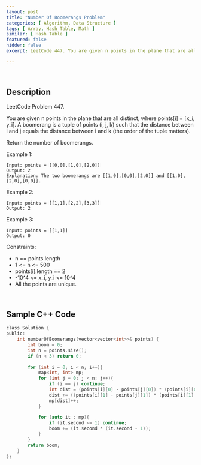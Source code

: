 ```yaml
---
layout: post
title: "Number Of Boomerangs Problem"
categories: [ Algorithm, Data Structure ]
tags: [ Array, Hash Table, Math ]
similar: [ Hash Table ]
featured: false
hidden: false
excerpt: LeetCode 447. You are given n points in the plane that are all distinct, where points[i] = [x_i, y_i]. A boomerang is a tuple of points (i, j, k) such that the distance between i and j equals the distance between i and k (the order of the tuple matters).

---
```


<br />

## Description

LeetCode Problem 447.

You are given n points in the plane that are all distinct, where points[i] = [x_i, y_i]. A boomerang is a tuple of points (i, j, k) such that the distance between i and j equals the distance between i and k (the order of the tuple matters).

Return the number of boomerangs.

Example 1:
```
Input: points = [[0,0],[1,0],[2,0]]
Output: 2
Explanation: The two boomerangs are [[1,0],[0,0],[2,0]] and [[1,0],[2,0],[0,0]].
```

Example 2:
```
Input: points = [[1,1],[2,2],[3,3]]
Output: 2
```

Example 3:
```
Input: points = [[1,1]]
Output: 0
```

Constraints:
* n == points.length
* 1 <= n <= 500
* points[i].length == 2
* -10^4 <= x_i, y_i <= 10^4
* All the points are unique.

<br />

## Sample C++ Code


```c
class Solution {
public:
    int numberOfBoomerangs(vector<vector<int>>& points) {
        int boom = 0;
        int n = points.size();
        if (n < 3) return 0;
       
        for (int i = 0; i < n; i++){
            map<int, int> mp;
            for (int j = 0; j < n; j++){
                if (i == j) continue;
                int dist = (points[i][0] - points[j][0]) * (points[i][0] - points[j][0]);
                dist += ((points[i][1] - points[j][1]) * (points[i][1] - points[j][1]));
                mp[dist]++;
            }
            
            for (auto it : mp){
                if (it.second <= 1) continue;
                boom += (it.second * (it.second - 1));
            }
        }
        return boom;
    }
};
```


